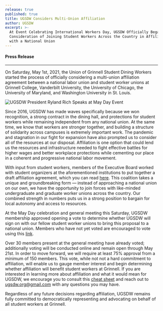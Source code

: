 ```yaml
---
release: true
published: true
title: UGSDW Considers Multi-Union Affiliation
author: UGSDW
excerpt: >-
  At Event Celebrating International Workers Day, UGSDW Officially Began
  Consideration of Joining Student Workers Across the Country in Affiliation
  with a National Union
---
```

#### Press Release

***

On Saturday, May 1st, 2021, the Union of Grinnell Student Dining Workers started the process of officially considering a multi-union affiliation agreement between a national labor union and student worker unions at Grinnell College, Vanderbilt University, the University of Chicago, the University of Maryland, and Washington University in St. Louis.

![UGSDW President Ryland Rich Speaks at May Day Event]({{site.baseurl}}/assets/news/20210501_143813.jpg)

Since 2016, UGSDW has made waves specifically because we won recognition, a strong contract in the dining hall, and protections for student workers while remaining independent from any national union. At the same time, we know that workers are stronger together, and building a structure of solidarity across campuses is extremely important work. The pandemic and stagnation in our fight for expansion have also prompted us to consider all of the resources at our disposal. Affiliation is one option that could lend us the resources and infrastructure needed to fight effective battles for higher wages and better workplace protections while cementing our place in a coherent and progressive national labor movement.

With input from student workers, members of the Executive Board worked with student organizers at the aforementioned institutions to put together a draft affiliation agreement, which you can read [here](https://docs.google.com/document/d/1a8qs5c75wSbX832W4e1adEijA_D7YZODO1BHlK-QsBw/edit?usp=sharing). This coalition takes a unique and groundbreaking form — instead of approaching a national union on our own, we have the opportunity to join forces with like-minded undergraduate and graduate worker unions across the country. Our combined strength in numbers puts us in a strong position to bargain for local autonomy and access to resources.

At the May Day celebration and general meeting this Saturday, UGSDW membership approved opening a vote to determine whether UGSDW will sign on with our fellow student worker unions to bring this proposal to a national union. Members who have not yet voted are encouraged to vote using this [link](https://forms.gle/TzFkLEunDA2Fz3F89 ).

Over 30 members present at the general meeting have already voted; additionally voting will be conducted online and remain open through May 21st. In order to move forward, we will require at least 75% approval from a minimum of 150 members. This vote, while not not a hard commitment to affiliation, will enable us to gauge member interest and begin determining whether affiliation will benefit student workers at Grinnell. If you are interested in learning more about affiliation and what it would mean for UGSDW, we encourage you to consult this [cheat sheet](https://docs.google.com/document/d/17l6tPoqfI2u47454Hg8hFcF2_hT3hGrRrwf6UANScZo/edit?usp=sharing) and reach out to ugsdw.org@gmail.com with any questions you may have. 

Regardless of any future decisions regarding affiliation, UGSDW remains fully committed to democratically representing and advocating on behalf of all student workers at Grinnell.
